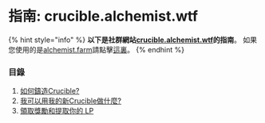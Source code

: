 # 指南: crucible.alchemist.wtf

{% hint style="info" %}
**以下是社群網站**[**crucible.alchemist.wtf**](https://crucible.alchemist.wtf/)**的指南**。 如果您使用的是[alchemist.farm](https://alchemist.farm/)請點擊[這裏](../guides-alchemist.farm/)。
{% endhint %}

### 目錄

1. [如何鑄造Crucible?](how-do-i-mint-a-crucible.md)
2. [我可以用我的新Crucible做什麼?](what-can-i-do-with-my-new-crucible.md)
3. [領取獎勵和提取你的 LP](claiming-rewards-and-unsubscribing-your-lp.md)


